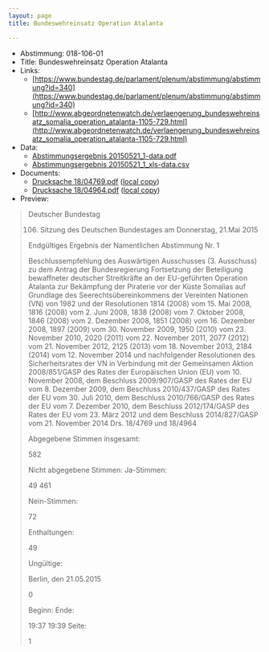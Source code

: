 ```yaml
---
layout: page
title: Bundeswehreinsatz Operation Atalanta

---
```


* Abstimmung: 018-106-01
* Title: Bundeswehreinsatz Operation Atalanta
* Links: 
    * [https://www.bundestag.de/parlament/plenum/abstimmung/abstimmung?id=340](https://www.bundestag.de/parlament/plenum/abstimmung/abstimmung?id=340)
    * [http://www.abgeordnetenwatch.de/verlaengerung_bundeswehreinsatz_somalia_operation_atalanta-1105-729.html](http://www.abgeordnetenwatch.de/verlaengerung_bundeswehreinsatz_somalia_operation_atalanta-1105-729.html)
* Data: 
    * [Abstimmungsergebnis 20150521_1-data.pdf](/abstimmungsliste/20150521_1-data.pdf)
    * [Abstimmungsergebnis 20150521_1_xls-data.csv](/abstimmungsliste/analyses/20150521_1_xls-data.csv)
* Documents: 
    * [Drucksache 18/04769.pdf](http://dip21.bundestag.de/dip21/btd/18/047/1804769.pdf) ([local copy](/abstimmungsdaten/018-106-01/1804769.pdf))
    * [Drucksache 18/04964.pdf](http://dip21.bundestag.de/dip21/btd/18/049/1804964.pdf) ([local copy](/abstimmungsdaten/018-106-01/1804964.pdf))
* Preview: 
> Deutscher Bundestag
> 
> 106. Sitzung des Deutschen Bundestages
> am Donnerstag, 21.Mai 2015
> 
> Endgültiges Ergebnis der Namentlichen Abstimmung Nr. 1
> 
> Beschlussempfehlung des Auswärtigen Ausschusses (3. Ausschuss) zu dem Antrag der
> Bundesregierung
> Fortsetzung der Beteiligung bewaffneter deutscher Streitkräfte an der EU-geführten
> Operation Atalanta zur Bekämpfung der Piraterie vor der Küste Somalias auf Grundlage des
> Seerechtsübereinkommens der Vereinten Nationen (VN) von 1982 und der Resolutionen
> 1814 (2008) vom 15. Mai 2008, 1816 (2008) vom 2. Juni 2008, 1838 (2008) vom 7. Oktober
> 2008, 1846 (2008) vom 2. Dezember 2008, 1851 (2008) vom 16. Dezember 2008, 1897 (2009)
> vom 30. November 2009, 1950 (2010) vom 23. November 2010, 2020 (2011) vom 22.
> November 2011, 2077 (2012) vom 21. November 2012, 2125 (2013) vom 18. November
> 2013, 2184 (2014) vom 12. November 2014 und nachfolgender Resolutionen des
> Sicherheitsrates der VN in Verbindung mit der Gemeinsamen Aktion 2008/851/GASP des
> Rates der Europäischen Union (EU) vom 10. November 2008, dem Beschluss
> 2009/907/GASP des Rates der EU vom 8. Dezember 2009, dem Beschluss 2010/437/GASP
> des Rates der EU vom 30. Juli 2010, dem Beschluss 2010/766/GASP des Rates der EU vom
> 7. Dezember 2010, dem Beschluss 2012/174/GASP des Rates der EU vom 23. März 2012
> und dem Beschluss 2014/827/GASP vom 21. November 2014
> Drs. 18/4769 und 18/4964
> 
> Abgegebene Stimmen insgesamt:
> 
> 582
> 
> Nicht abgegebene Stimmen:
> Ja-Stimmen:
> 
> 49
> 461
> 
> Nein-Stimmen:
> 
> 72
> 
> Enthaltungen:
> 
> 49
> 
> Ungültige:
> 
> Berlin, den 21.05.2015
> 
> 0
> 
> Beginn:
> Ende:
> 
> 19:37
> 19:39
> Seite:
> 
> 1
> 
> 
